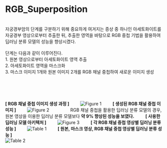 # RGB_Superposition
<br/>
자궁경부암의 단계를 구분하기 위해 중요하게 여겨지는 증상 중 하나인 아세토화이트를 자궁경부 영상으로부터 추출한 뒤, 추출한 영역을 바탕으로 RGB 중첩 기법을 활용하여 딥러닝 분류 모델의 성능을 향상시켰다. <br/>
<br/>
단계는 다음과 같이 이루어진다. <br/>
1. 원본 영상으로부터 아세토화이트 영역 추출 <br/>
2. 아세토화이트 영역을 마스크화 <br/>
3. 마스크 이미지 1개와 원본 이미지 2개를 RGB 채널 중첩하여 새로운 이미지 생성 <br/><br/><br/>
<br/><br/>

**[ RGB 채널 중첩 이미지 생성 과정 ]**
  
![Figure 1](https://github.com/younji524/RGB_Superposition/assets/76142194/b65ee1b7-6c7b-4ecd-bccc-14c155da208a)
  
**[ 생성된 RGB 채널 중첩 이미지 ]**
  
![Figure 2](https://github.com/younji524/RGB_Superposition/assets/76142194/b49865fb-6c97-4701-9449-48fc55d6c240)
  
  
RGB 채널 중첩을 활용한 딥러닝 분류 모델의 경우, 원본 영상을 이용한 딥러닝 분류 모델보다 **약 9% 향상된 성능을 보였다.**
  
**[ 사용한 딥러닝 모델 아키텍처 ]**
  
![Figure 3](https://github.com/younji524/RGB_Superposition/assets/76142194/7a68abcb-071c-4848-9682-6a7222f25a80)
  
**[ 각 RGB 채널 중첩 영상별 딥러닝 분류 성능 ]**
  
![Table 1](https://github.com/younji524/RGB_Superposition/assets/76142194/9ea1f501-e6b1-4601-963d-feb36894e069)
  
**[ 원본, 마스크 영상, RGB 채널 중첩 영상별 딥러닝 분류 성능 ]**
<br/>
![Table 2](https://github.com/younji524/RGB_Superposition/assets/76142194/be653597-d333-49eb-a2c3-05c1ce003126)
<br/>
<br/>
